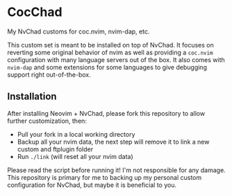 # CocChad

My NvChad customs for coc.nvim, nvim-dap, etc.

This custom set is meant to be installed on top of NvChad. It focuses on reverting some original behavior of nvim as well as providing a `coc.nvim` configuration with many language servers out of the box. It also comes with `nvim-dap` and some extensions for some languages to give debugging support right out-of-the-box.

## Installation

After installing Neovim + NvChad, please fork this repository to allow further customization, then: 

- Pull your fork in a local working directory
- Backup all your nvim data, the next step will remove it to link a new custom and ftplugin folder
- Run `./link` (will reset all your nvim data)

Please read the script before running it! I'm not responsible for any damage. This repository is primary for me to backing up my personal custom configuration for NvChad, but maybe it is beneficial to you.

